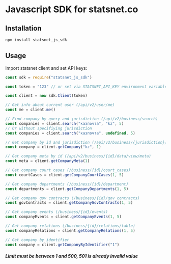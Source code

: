 # Javascript SDK for statsnet.co
## Installation

```sh
npm install statsnet_js_sdk
```

## Usage
Import statsnet client and set API keys:

```javascript
const sdk = require("statsnet_js_sdk")

const token = "123" // or set via STATSNET_API_KEY environment variable
```

```javascript
const client = new sdk.Client(token)
```

```javascript
// Get info about current user (/api/v2/user/me)
const me = client.me()
```

```javascript
// Find company by query and jurisdiction (/api/v2/business/search)
const companies = client.search("казпочта", "kz", 5)
// Or without specifiying jurisdiction
const companies = client.search("казпочта", undefined, 5)
```

```javascript
// Get company by id and jurisdiction (/api/v2/business/{jurisdiction}/{id}/paid
const company = client.getCompany("kz", 1)
```

```javascript
// Get company meta by id (/api/v2/business/{id}/data/view/meta)
const meta = client.getCompanyMeta(1)
```

```javascript
// Get company court cases (/business/{id}/court_cases)
const courtCases = client.getCompanyCourtCases(1, 5)
```

```javascript
// Get company departments (/business/{id}/department)
const departments = client.getCompanyDepartments(1, 5)
```

```javascript
// Get company gov contracts (/business/{id}/gov_contracts)
const govContracts = client.getCompanyGovContracts(1, 5)
```

```javascript
// Get company events (/business/{id}/events)
const companyEvents = client.getCompanyEvents(1, 5)
```

```javascript
// Get company relations (/business/{id}/relations/table)
const companyRelations = client.getCompanyRelations(1, 5)
```

```javascript
// Get company by identifier
const company = client.getCompanyByIdentifier("1")
```

##### Limit must be between 1 and 500, 501 is already invalid value